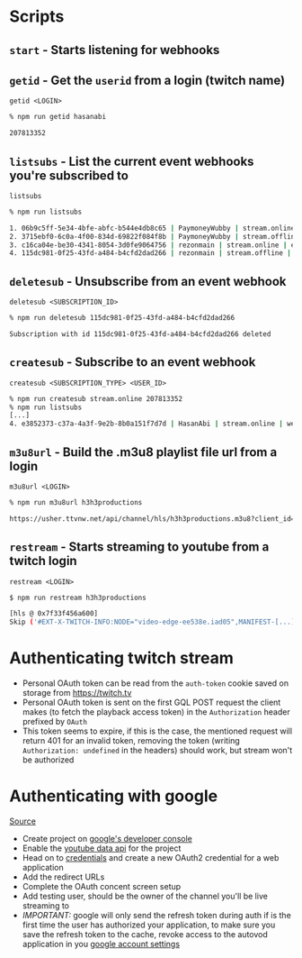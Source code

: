 # Scripts

## `start` - Starts listening for webhooks

## `getid` - Get the `userid` from a login (twitch name)

`getid <LOGIN>`

```bash
% npm run getid hasanabi

207813352
```

## `listsubs` - List the current event webhooks you're subscribed to

`listsubs`

```bash
% npm run listsubs

1. 06b9c5ff-5e34-4bfe-abfc-b544e4db8c65 | PaymoneyWubby | stream.online | enabled
2. 3715ebf0-6c0a-4f00-834d-69822f084f8b | PaymoneyWubby | stream.offline | enabled
3. c16ca04e-be30-4341-8054-3d0fe9064756 | rezonmain | stream.online | enabled
4. 115dc981-0f25-43fd-a484-b4cfd2dad266 | rezonmain | stream.offline | enabled
```

## `deletesub` - Unsubscribe from an event webhook

`deletesub <SUBSCRIPTION_ID>`

```bash
% npm run deletesub 115dc981-0f25-43fd-a484-b4cfd2dad266

Subscription with id 115dc981-0f25-43fd-a484-b4cfd2dad266 deleted
```

## `createsub` - Subscribe to an event webhook

`createsub <SUBSCRIPTION_TYPE> <USER_ID>`

```bash
% npm run createsub stream.online 207813352
% npm run listsubs
[...]
4. e3852373-c37a-4a3f-9e2b-8b0a151f7d7d | HasanAbi | stream.online | webhook_callback_verification_pending
```

## `m3u8url` - Build the .m3u8 playlist file url from a login

`m3u8url <LOGIN>`

```bash
% npm run m3u8url h3h3productions

https://usher.ttvnw.net/api/channel/hls/h3h3productions.m3u8?client_id=kim[...]
```

## `restream` - Starts streaming to youtube from a twitch login

`restream <LOGIN>`

```bash
$ npm run restream h3h3productions

[hls @ 0x7f33f456a600]
Skip ('#EXT-X-TWITCH-INFO:NODE="video-edge-ee538e.iad05",MANIFEST-[...]
```

# Authenticating twitch stream

- Personal OAuth token can be read from the `auth-token` cookie saved on storage from https://twitch.tv
- Personal OAuth token is sent on the first GQL POST request the client makes (to fetch the playback access token) in the `Authorization` header prefixed by `OAuth`
- This token seems to expire, if this is the case, the mentioned request will return 401 for an invalid token, removing the token (writing `Authorization: undefined` in the headers) should work, but stream won't be authorized

# Authenticating with google

[Source](https://developers.google.com/identity/protocols/oauth2/web-server)

- Create project on [google's developer console](https://console.cloud.google.com)
- Enable the [youtube data api](https://console.cloud.google.com/apis/api/youtube.googleapis.com) for the project
- Head on to [credentials](https://console.cloud.google.com/apis/credentials) and create a new OAuth2 credential for a web application
- Add the redirect URLs
- Complete the OAuth concent screen setup
- Add testing user, should be the owner of the channel you'll be live streaming to
- _IMPORTANT:_ google will only send the refresh token during auth if is the first time the user has authorized your application, to make sure you save the refresh token to the cache, revoke access to the autovod application in you [google account settings](https://myaccount.google.com/connections?continue=https%3A%2F%2Fmyaccount.google.com%2F%3Fauthuser%3D0&authuser=0)
